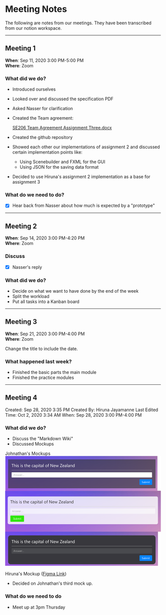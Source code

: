 # Meeting Notes

The following are notes from our meetings.
They have been transcribed from our notion workspace.

---

## Meeting 1

**When**: Sep 11, 2020 3:00 PM-5:00 PM\
**Where**: Zoom

### What did we do?

- Introduced ourselves
- Looked over and discussed the specification PDF
- Asked Nasser for clarification
- Created the Team agreement:

    [SE206 Team Agreement Assignment Three.docx](https://drive.google.com/file/d/1iHnqkUxXZ5nwGrZt8v9a7rf-1rupNNpR/view?usp=drivesdk)
    
- Created the github repository
- Showed each other our implementations of assignment 2 and discussed certain implementation points like:
    - Using Scenebuilder and FXML for the GUI
    - Using JSON for the saving data format
- Decided to use Hiruna's assignment 2 implementation as a base for assignment 3

### What do we need to do?

- [x]  Hear back from Nasser about how much is expected by a "prototype"

---

## Meeting 2

**When**: Sep 14, 2020 3:00 PM-4:20 PM\
**Where**: Zoom

### Discuss

- [x]  Nasser's reply

### What did we do?

- Decide on what we want to have done by the end of the week
- Split the workload
- Put all tasks into a Kanban board

---

## Meeting 3

**When**: Sep 21, 2020 3:00 PM-4:00 PM\
**Where**: Zoom

Change the title to include the date.

### What happened last week?

- Finished the basic parts the main module
- Finished the practice modules

---

## Meeting 4

Created: Sep 28, 2020 3:35 PM
Created By: Hiruna Jayamanne
Last Edited Time: Oct 2, 2020 3:34 AM
When: Sep 28, 2020 3:00 PM-4:00 PM

### What did we do?

- Discuss the "Markdown Wiki"
- Discussed Mockups

Johnathan's Mockups
![Johnathan's Mockup](images/meeting-4-johnathan-mockup.png)

Hiruna's Mockup ([Figma Link](https://www.figma.com/proto/4wu1euWu51nUSHItEzbF06/Quinzical-Mockup?node-id=1%3A2&scaling=min-zoom))

- Decided on Johnathan's third mock up.

### What do we need to do

- Meet up at 3pm Thursday
